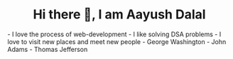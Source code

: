 <h1 align="center">Hi there 👋, I am Aayush Dalal</h1>
- I love the process of web-development
- I like solving DSA problems
- I love to visit new places and meet new people
- George Washington
- John Adams
- Thomas Jefferson

<!--
**aayush7908/aayush7908** is a ✨ _special_ ✨ repository because its `README.md` (this file) appears on your GitHub profile.

Here are some ideas to get you started:

- 🔭 I’m currently working on ...
- 🌱 I’m currently learning ...
- 👯 I’m looking to collaborate on ...
- 🤔 I’m looking for help with ...
- 💬 Ask me about ...
- 📫 How to reach me: ...
- 😄 Pronouns: ...
- ⚡ Fun fact: ...
-->
